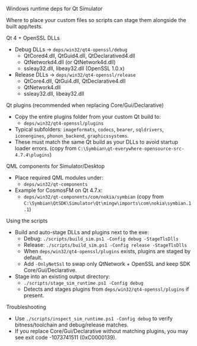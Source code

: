 Windows runtime deps for Qt Simulator

Where to place your custom files so scripts can stage them alongside the built app/tests.

Qt 4 + OpenSSL DLLs

- Debug DLLs → `deps/win32/qt4-openssl/debug`
  - QtCored4.dll, QtGuid4.dll, QtDeclaratived4.dll
  - QtNetworkd4.dll (or QtNetwork4d.dll)
  - ssleay32.dll, libeay32.dll (OpenSSL 1.0.x)
- Release DLLs → `deps/win32/qt4-openssl/release`
  - QtCore4.dll, QtGui4.dll, QtDeclarative4.dll
  - QtNetwork4.dll
  - ssleay32.dll, libeay32.dll

Qt plugins (recommended when replacing Core/Gui/Declarative)

- Copy the entire plugins folder from your custom Qt build to:
  - `deps/win32/qt4-openssl/plugins`
- Typical subfolders: `imageformats`, `codecs`, `bearer`, `sqldrivers`, `iconengines`, `phonon_backend`, `graphicssystems`.
- These must match the same Qt build as your DLLs to avoid startup loader errors. (copy from `C:\Symbian\qt-everywhere-opensource-src-4.7.4\plugins`)

QML components for Simulator/Desktop

- Place required QML modules under:
  - `deps/win32/qt-components`
- Example for CosmosFM on Qt 4.7.x:
  - `deps/win32/qt-components/com/nokia/symbian` (copy from `C:\Symbian\QtSDK\Simulator\Qt\mingw\imports\com\nokia\symbian.1.1`)

Using the scripts

- Build and auto-stage DLLs and plugins next to the exe:
  - Debug: `./scripts/build_sim.ps1 -Config debug -StageTlsDlls`
  - Release: `./scripts/build_sim.ps1 -Config release -StageTlsDlls`
  - When `deps/win32/qt4-openssl/plugins` exists, plugins are staged by default.
  - Add `-OnlyNetSsl` to swap only QtNetwork + OpenSSL and keep SDK Core/Gui/Declarative.
- Stage into an existing output directory:
  - `./scripts/stage_sim_runtime.ps1 -Config debug`
  - Detects and stages plugins from `deps/win32/qt4-openssl/plugins` if present.

Troubleshooting

- Use `./scripts/inspect_sim_runtime.ps1 -Config debug` to verify bitness/toolchain and debug/release matches.
- If you replace Core/Gui/Declarative without matching plugins, you may see exit code -1073741511 (0xC0000139).
